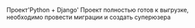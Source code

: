 Проект'Python + Django'
Проект полностью готов к выгрузке, необходимо провести миграции и создать суперюзера
 
